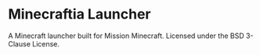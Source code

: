 Minecraftia Launcher
====================

A Minecraft launcher built for Mission Minecraft. Licensed under the BSD 3-Clause License.
